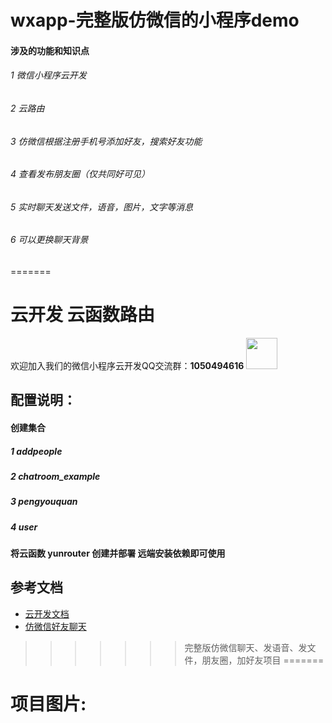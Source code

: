 # wxapp-完整版仿微信的小程序demo
#### 涉及的功能和知识点
###### 1 微信小程序云开发
###### 2 云路由
###### 3 仿微信根据注册手机号添加好友，搜索好友功能
###### 4 查看发布朋友圈（仅共同好可见）
###### 5 实时聊天发送文件，语音，图片，文字等消息
###### 6 可以更换聊天背景
=======
# 云开发 云函数路由
 欢迎加入我们的微信小程序云开发QQ交流群：**1050494616**
 <image style="width:50px;height:50px" src="https://636f-code-test-1301231348.tcb.qcloud.la/qqqun.jpg?sign=bf53ce39cd4844e7dc024fcdc8719fc1&t=1586146309"/>
 
 ## 配置说明：
 #### 创建集合
   ##### 1 addpeople
   ##### 2 chatroom_example
   ##### 3 pengyouquan
   ##### 4 user
 #### 将云函数 yunrouter 创建并部署 远端安装依赖即可使用

## 参考文档

- [云开发文档](https://developers.weixin.qq.com/miniprogram/dev/wxcloud/basis/getting-started.html)
- [仿微信好友聊天](https://blog.csdn.net/weixin_41595277/article/details/104252171)
>>>>>>> 完整版仿微信聊天、发语音、发文件，朋友圈，加好友项目
=======
# 项目图片:

<imges src="https://wxapp-1259480632.cos.ap-beijing.myqcloud.com/wxapp%E4%BB%BF%E5%BE%AE%E4%BF%A1%E7%9A%84%E5%BE%AE%E4%BF%A1%E5%B0%8F%E7%A8%8B%E5%BA%8F/1.jpg"/>
<imges src="https://wxapp-1259480632.cos.ap-beijing.myqcloud.com/wxapp%E4%BB%BF%E5%BE%AE%E4%BF%A1%E7%9A%84%E5%BE%AE%E4%BF%A1%E5%B0%8F%E7%A8%8B%E5%BA%8F/2.jpg"/>
<imges src="https://wxapp-1259480632.cos.ap-beijing.myqcloud.com/wxapp%E4%BB%BF%E5%BE%AE%E4%BF%A1%E7%9A%84%E5%BE%AE%E4%BF%A1%E5%B0%8F%E7%A8%8B%E5%BA%8F/3.jpg"/>
<imges src="https://wxapp-1259480632.cos.ap-beijing.myqcloud.com/wxapp%E4%BB%BF%E5%BE%AE%E4%BF%A1%E7%9A%84%E5%BE%AE%E4%BF%A1%E5%B0%8F%E7%A8%8B%E5%BA%8F/4.jpg"/>
<imges src="https://wxapp-1259480632.cos.ap-beijing.myqcloud.com/wxapp%E4%BB%BF%E5%BE%AE%E4%BF%A1%E7%9A%84%E5%BE%AE%E4%BF%A1%E5%B0%8F%E7%A8%8B%E5%BA%8F/5.jpg"/>
<imges src="https://wxapp-1259480632.cos.ap-beijing.myqcloud.com/wxapp%E4%BB%BF%E5%BE%AE%E4%BF%A1%E7%9A%84%E5%BE%AE%E4%BF%A1%E5%B0%8F%E7%A8%8B%E5%BA%8F/6.jpg"/>
<imges src="https://wxapp-1259480632.cos.ap-beijing.myqcloud.com/wxapp%E4%BB%BF%E5%BE%AE%E4%BF%A1%E7%9A%84%E5%BE%AE%E4%BF%A1%E5%B0%8F%E7%A8%8B%E5%BA%8F/7.jpg"/>
<imges src="https://wxapp-1259480632.cos.ap-beijing.myqcloud.com/wxapp%E4%BB%BF%E5%BE%AE%E4%BF%A1%E7%9A%84%E5%BE%AE%E4%BF%A1%E5%B0%8F%E7%A8%8B%E5%BA%8F/8.jpg"/>
<imges src="https://wxapp-1259480632.cos.ap-beijing.myqcloud.com/wxapp%E4%BB%BF%E5%BE%AE%E4%BF%A1%E7%9A%84%E5%BE%AE%E4%BF%A1%E5%B0%8F%E7%A8%8B%E5%BA%8F/9.jpg"/>
<imges src="https://wxapp-1259480632.cos.ap-beijing.myqcloud.com/wxapp%E4%BB%BF%E5%BE%AE%E4%BF%A1%E7%9A%84%E5%BE%AE%E4%BF%A1%E5%B0%8F%E7%A8%8B%E5%BA%8F/10.jpg"/>
<imges src="https://wxapp-1259480632.cos.ap-beijing.myqcloud.com/wxapp%E4%BB%BF%E5%BE%AE%E4%BF%A1%E7%9A%84%E5%BE%AE%E4%BF%A1%E5%B0%8F%E7%A8%8B%E5%BA%8F/11.jpg"/>
<imges src="https://wxapp-1259480632.cos.ap-beijing.myqcloud.com/wxapp%E4%BB%BF%E5%BE%AE%E4%BF%A1%E7%9A%84%E5%BE%AE%E4%BF%A1%E5%B0%8F%E7%A8%8B%E5%BA%8F/12.jpg"/>


